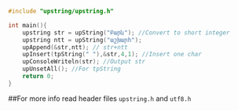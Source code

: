 ```c
#include "upstring/upstring.h"

int main(){
    upstring str = upString("Բարև"); //Convert to short integer
    upstring ntt = upString("աշխարհ");
    upAppend(&str,ntt); // str+ntt
    upInsert(tpString(" "),&str,4,1); //Insert one char
    upConsoleWriteln(str); //Output str
    upUnsetAll(); //For tpString
    return 0;
}
```
##For more info read header files ```upstring.h``` and ```utf8.h```